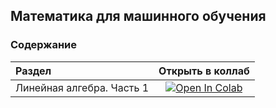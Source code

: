 ## Математика для машинного обучения

### Содержание

|Раздел |Открыть в коллаб|
|:---|:---:|
| Линейная алгебра. Часть 1| <a target="_blank" href="https://colab.research.google.com/github/NazarovMichail/Lectures-notes-MIPT/blob/master/Math/ipynb/Linear%20algebra.ipynb"><img src="https://colab.research.google.com/assets/colab-badge.svg" alt="Open In Colab"/></a> |
